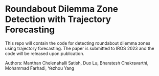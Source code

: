 # Roundabout Dilemma Zone Detection with Trajectory Forecasting
This repo will contain the code for detecting roundabout dilemma zones using trajectory forecasting. The paper is submitted to IROS 2023 and the code will be released upon publication. 

Authors: Manthan Chelenahalli Satish, Duo Lu, Bharatesh Chakravarthi, Mohammad Farhadi, Yezhou Yang
